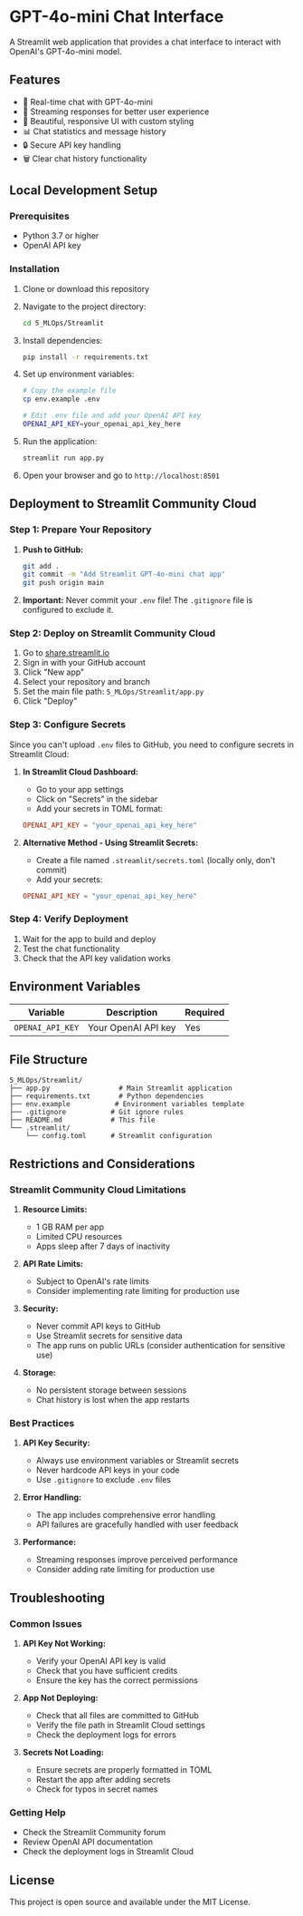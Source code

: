 # GPT-4o-mini Chat Interface

A Streamlit web application that provides a chat interface to interact with OpenAI's GPT-4o-mini model.

## Features

- 🤖 Real-time chat with GPT-4o-mini
- 💬 Streaming responses for better user experience
- 🎨 Beautiful, responsive UI with custom styling
- 📊 Chat statistics and message history
- 🔒 Secure API key handling
- 🗑️ Clear chat history functionality

## Local Development Setup

### Prerequisites

- Python 3.7 or higher
- OpenAI API key

### Installation

1. Clone or download this repository
2. Navigate to the project directory:
   ```bash
   cd 5_MLOps/Streamlit
   ```

3. Install dependencies:
   ```bash
   pip install -r requirements.txt
   ```

4. Set up environment variables:
   ```bash
   # Copy the example file
   cp env.example .env
   
   # Edit .env file and add your OpenAI API key
   OPENAI_API_KEY=your_openai_api_key_here
   ```

5. Run the application:
   ```bash
   streamlit run app.py
   ```

6. Open your browser and go to `http://localhost:8501`

## Deployment to Streamlit Community Cloud

### Step 1: Prepare Your Repository

1. **Push to GitHub:**
   ```bash
   git add .
   git commit -m "Add Streamlit GPT-4o-mini chat app"
   git push origin main
   ```

2. **Important:** Never commit your `.env` file! The `.gitignore` file is configured to exclude it.

### Step 2: Deploy on Streamlit Community Cloud

1. Go to [share.streamlit.io](https://share.streamlit.io)
2. Sign in with your GitHub account
3. Click "New app"
4. Select your repository and branch
5. Set the main file path: `5_MLOps/Streamlit/app.py`
6. Click "Deploy"

### Step 3: Configure Secrets

Since you can't upload `.env` files to GitHub, you need to configure secrets in Streamlit Cloud:

1. **In Streamlit Cloud Dashboard:**
   - Go to your app settings
   - Click on "Secrets" in the sidebar
   - Add your secrets in TOML format:
   ```toml
   OPENAI_API_KEY = "your_openai_api_key_here"
   ```

2. **Alternative Method - Using Streamlit Secrets:**
   - Create a file named `.streamlit/secrets.toml` (locally only, don't commit)
   - Add your secrets:
   ```toml
   OPENAI_API_KEY = "your_openai_api_key_here"
   ```

### Step 4: Verify Deployment

1. Wait for the app to build and deploy
2. Test the chat functionality
3. Check that the API key validation works

## Environment Variables

| Variable | Description | Required |
|----------|-------------|----------|
| `OPENAI_API_KEY` | Your OpenAI API key | Yes |

## File Structure

```
5_MLOps/Streamlit/
├── app.py                 # Main Streamlit application
├── requirements.txt       # Python dependencies
├── env.example           # Environment variables template
├── .gitignore           # Git ignore rules
├── README.md            # This file
└── .streamlit/
    └── config.toml      # Streamlit configuration
```

## Restrictions and Considerations

### Streamlit Community Cloud Limitations

1. **Resource Limits:**
   - 1 GB RAM per app
   - Limited CPU resources
   - Apps sleep after 7 days of inactivity

2. **API Rate Limits:**
   - Subject to OpenAI's rate limits
   - Consider implementing rate limiting for production use

3. **Security:**
   - Never commit API keys to GitHub
   - Use Streamlit secrets for sensitive data
   - The app runs on public URLs (consider authentication for sensitive use)

4. **Storage:**
   - No persistent storage between sessions
   - Chat history is lost when the app restarts

### Best Practices

1. **API Key Security:**
   - Always use environment variables or Streamlit secrets
   - Never hardcode API keys in your code
   - Use `.gitignore` to exclude `.env` files

2. **Error Handling:**
   - The app includes comprehensive error handling
   - API failures are gracefully handled with user feedback

3. **Performance:**
   - Streaming responses improve perceived performance
   - Consider adding rate limiting for production use

## Troubleshooting

### Common Issues

1. **API Key Not Working:**
   - Verify your OpenAI API key is valid
   - Check that you have sufficient credits
   - Ensure the key has the correct permissions

2. **App Not Deploying:**
   - Check that all files are committed to GitHub
   - Verify the file path in Streamlit Cloud settings
   - Check the deployment logs for errors

3. **Secrets Not Loading:**
   - Ensure secrets are properly formatted in TOML
   - Restart the app after adding secrets
   - Check for typos in secret names

### Getting Help

- Check the Streamlit Community forum
- Review OpenAI API documentation
- Check the deployment logs in Streamlit Cloud

## License

This project is open source and available under the MIT License.

